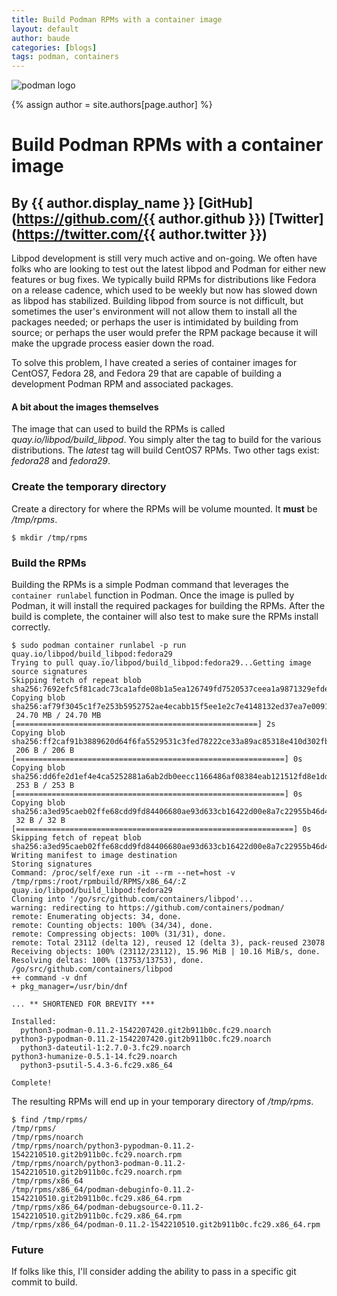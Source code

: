 ```yaml
---
title: Build Podman RPMs with a container image
layout: default
author: baude
categories: [blogs]
tags: podman, containers
---
```


![podman logo](https://podman.io/images/podman.svg)

{% assign author = site.authors[page.author] %}
# Build Podman RPMs with a container image
## By {{ author.display_name }} [GitHub](https://github.com/{{ author.github }}) [Twitter](https://twitter.com/{{ author.twitter }})

Libpod development is still very much active and on-going.  We often have folks who are looking
to test out the latest libpod and Podman for either new features or bug fixes.  We typically
build RPMs for distributions like Fedora on a release cadence, which used to be weekly but now
has slowed down as libpod has stabilized.  Building libpod from source is not difficult, but
sometimes the user's environment will not allow them to install all the packages needed; or
perhaps the user is intimidated by building from source; or perhaps the user would prefer
the RPM package because it will make the upgrade process easier down the road.

To solve this problem, I have created a series of container images for CentOS7, Fedora 28, and Fedora 29 that are capable of building a development Podman RPM and associated packages.

<!--readmore-->
#### A bit about the images themselves
The image that can used to build the RPMs is called *quay.io/libpod/build_libpod*.  You simply
alter the tag to build for the various distributions.  The *latest* tag will build CentOS7
RPMs.  Two other tags exist: *fedora28* and *fedora29*.

### Create the temporary directory
Create a directory for where the RPMs will be volume mounted.  It **must** be */tmp/rpms*.
```
$ mkdir /tmp/rpms
```
### Build the RPMs
Building the RPMs is a simple Podman command that leverages the `container runlabel` function in Podman. Once the image is pulled by Podman, it will install the required packages for building the RPMs.  After the build is complete, the container will also test to make sure the RPMs install correctly.

```
$ sudo podman container runlabel -p run quay.io/libpod/build_libpod:fedora29
Trying to pull quay.io/libpod/build_libpod:fedora29...Getting image source signatures
Skipping fetch of repeat blob sha256:7692efc5f81cadc73ca1afde08b1a5ea126749fd7520537ceea1a9871329efde
Copying blob sha256:af79f3045c1f7e253b5952752ae4ecabb15f5ee1e2c7e4148132ed37ea7e0091
 24.70 MB / 24.70 MB [======================================================] 2s
Copying blob sha256:ff2caf91b3889620d64f6fa5529531c3fed78222ce33a89ac85318e410d302fb
 206 B / 206 B [============================================================] 0s
Copying blob sha256:dd6fe2d1ef4e4ca5252881a6ab2db0eecc1166486af08384eab121512fd8e1dd
 253 B / 253 B [============================================================] 0s
Copying blob sha256:a3ed95caeb02ffe68cdd9fd84406680ae93d633cb16422d00e8a7c22955b46d4
 32 B / 32 B [==============================================================] 0s
Skipping fetch of repeat blob sha256:a3ed95caeb02ffe68cdd9fd84406680ae93d633cb16422d00e8a7c22955b46d4
Writing manifest to image destination
Storing signatures
Command: /proc/self/exe run -it --rm --net=host -v /tmp/rpms:/root/rpmbuild/RPMS/x86_64/:Z quay.io/libpod/build_libpod:fedora29
Cloning into '/go/src/github.com/containers/libpod'...
warning: redirecting to https://github.com/containers/podman/
remote: Enumerating objects: 34, done.
remote: Counting objects: 100% (34/34), done.
remote: Compressing objects: 100% (31/31), done.
remote: Total 23112 (delta 12), reused 12 (delta 3), pack-reused 23078
Receiving objects: 100% (23112/23112), 15.96 MiB | 10.16 MiB/s, done.
Resolving deltas: 100% (13753/13753), done.
/go/src/github.com/containers/libpod
++ command -v dnf
+ pkg_manager=/usr/bin/dnf

... ** SHORTENED FOR BREVITY ***

Installed:
  python3-podman-0.11.2-1542207420.git2b911b0c.fc29.noarch            python3-pypodman-0.11.2-1542207420.git2b911b0c.fc29.noarch           
  python3-dateutil-1:2.7.0-3.fc29.noarch                              python3-humanize-0.5.1-14.fc29.noarch                                
  python3-psutil-5.4.3-6.fc29.x86_64                                 

Complete!
```

The resulting RPMs will end up in your temporary directory of */tmp/rpms*.
```
$ find /tmp/rpms/
/tmp/rpms/
/tmp/rpms/noarch
/tmp/rpms/noarch/python3-pypodman-0.11.2-1542210510.git2b911b0c.fc29.noarch.rpm
/tmp/rpms/noarch/python3-podman-0.11.2-1542210510.git2b911b0c.fc29.noarch.rpm
/tmp/rpms/x86_64
/tmp/rpms/x86_64/podman-debuginfo-0.11.2-1542210510.git2b911b0c.fc29.x86_64.rpm
/tmp/rpms/x86_64/podman-debugsource-0.11.2-1542210510.git2b911b0c.fc29.x86_64.rpm
/tmp/rpms/x86_64/podman-0.11.2-1542210510.git2b911b0c.fc29.x86_64.rpm
```

### Future
If folks like this, I'll consider adding the ability to pass in a specific git commit to build.
